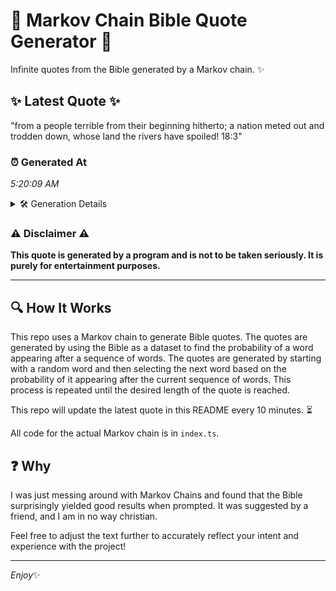 # 📖 Markov Chain Bible Quote Generator 📖

Infinite quotes from the Bible generated by a Markov chain. ✨

## ✨ Latest Quote ✨
"from a people terrible from their beginning hitherto; a nation meted out and trodden down, whose land the rivers have spoiled! 18:3"

### ⏰ Generated At
*5:20:09 AM*

<details>
    <summary>🛠️ Generation Details</summary>
    <p>
        <strong>🌱 Seed:</strong> from<br>
        <strong>🔄 Iterations:</strong> 21<br>
        <strong>📜 Context History:</strong><br>[ from ]: a<br>[ from, a ]: people<br>[ from, a, people ]: terrible<br>[ from, a, people, terrible ]: from<br>[ from, a, people, terrible, from ]: their<br>[ from, a, people, terrible, from, their ]: beginning<br>[ a, people, terrible, from, their, beginning ]: hitherto;<br>[ people, terrible, from, their, beginning, hitherto; ]: a<br>[ terrible, from, their, beginning, hitherto;, a ]: nation<br>[ from, their, beginning, hitherto;, a, nation ]: meted<br>[ their, beginning, hitherto;, a, nation, meted ]: out<br>[ beginning, hitherto;, a, nation, meted, out ]: and<br>[ hitherto;, a, nation, meted, out, and ]: trodden<br>[ a, nation, meted, out, and, trodden ]: down,<br>[ nation, meted, out, and, trodden, down, ]: whose<br>[ meted, out, and, trodden, down,, whose ]: land<br>[ out, and, trodden, down,, whose, land ]: the<br>[ and, trodden, down,, whose, land, the ]: rivers<br>[ trodden, down,, whose, land, the, rivers ]: have<br>[ down,, whose, land, the, rivers, have ]: spoiled!<br>[ whose, land, the, rivers, have, spoiled! ]: 18:3<br>
    </p>
</details>

### ⚠️ Disclaimer ⚠️
**This quote is generated by a program and is not to be taken seriously. It is purely for entertainment purposes.**

---

## 🔍 How It Works

This repo uses a Markov chain to generate Bible quotes. The quotes are generated by using the Bible as a dataset to find the probability of a word appearing after a sequence of words. The quotes are generated by starting with a random word and then selecting the next word based on the probability of it appearing after the current sequence of words. This process is repeated until the desired length of the quote is reached.

This repo will update the latest quote in this README every 10 minutes. ⏳

All code for the actual Markov chain is in `index.ts`.

## ❓ Why

I was just messing around with Markov Chains and found that the Bible surprisingly yielded good results when prompted. 
It was suggested by a friend, and I am in no way christian.

Feel free to adjust the text further to accurately reflect your intent and experience with the project!

---

*Enjoy*✨
